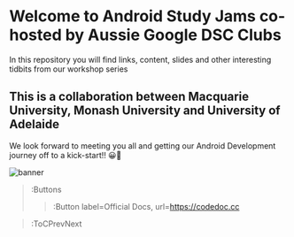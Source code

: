 # Welcome to Android Study Jams co-hosted by Aussie Google DSC Clubs

In this repository you will find links, content, slides and other interesting tidbits from our workshop series

## This is a collaboration between Macquarie University, Monash University and University of Adelaide

We look forward to meeting you all and getting our Android Development journey off to a kick-start!! 😀🚀

![banner](https://i.ibb.co/6F68zPV/Android-Study-Jams-DSC-Banner.jpg)
> :Buttons
> > :Button label=Official Docs, url=https://codedoc.cc

> :ToCPrevNext
